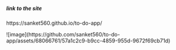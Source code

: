 <h5>link to the site</h5>
<p>https://sanket560.github.io/to-do-app/</p>
![image](https://github.com/sanket560/to-do-app/assets/68066761/57a1c2c9-b9cc-4859-955d-9672f69cb71d)
